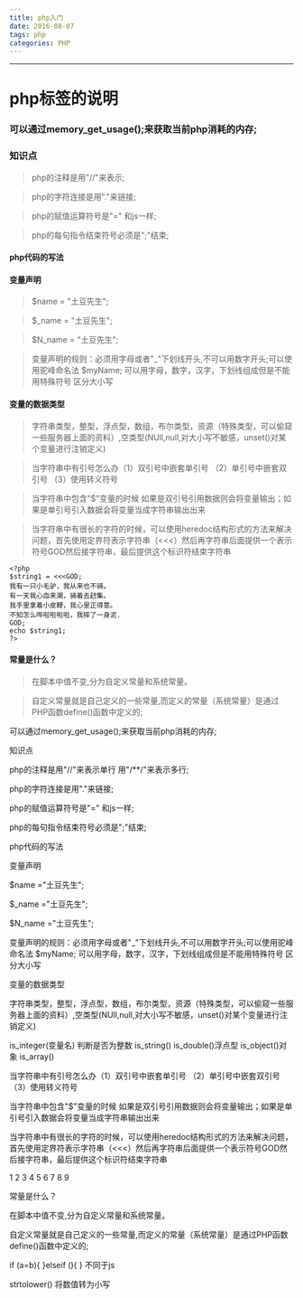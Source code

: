 ```yaml
---
title: php入门
date: 2016-08-07
tags: php
categories: PHP
---
```

------

# php标签的说明

<!-- more -->

### 可以通过memory_get_usage();来获取当前php消耗的内存;

### 知识点

> php的注释是用"//"来表示;

> php的字符连接是用"."来链接;

> php的赋值运算符号是"="  和js一样;

> php的每句指令结束符号必须是";"结束;

#### php代码的写法

> <?php echo $name = "土豆先生";?>

#### 变量声明

> $name = "土豆先生";

> $_name = "土豆先生";

> $N_name = "土豆先生";

> 变量声明的规则：必须用字母或者"_"下划线开头,不可以用数字开头;可以使用驼峰命名法 $myName;   可以用字母，数字，汉字，下划线组成但是不能用特殊符号
区分大小写 

#### 变量的数据类型

> 字符串类型，整型，浮点型，数组，布尔类型，资源（特殊类型，可以偷窥一些服务器上面的资料）,空类型(NUll,null,对大小写不敏感，unset()对某个变量进行注销定义)

> 当字符串中有引号怎么办（1）双引号中嵌套单引号 （2）单引号中嵌套双引号 （3）使用转义符号

> 当字符串中包含"$"变量的时候 如果是双引号引用数据则会将变量输出；如果是单引号引入数据会将变量当成字符串输出出来

> 当字符串中有很长的字符的时候，可以使用heredoc结构形式的方法来解决问题，首先使用定界符表示字符串（<<<）然后再字符串后面提供一个表示符号GOD然后接字符串，最后提供这个标识符结束字符串
```
<?php 
$string1 = <<<GOD;
我有一只小毛驴，我从来也不骑。
有一天我心血来潮，骑着去赶集。
我手里拿着小皮鞭，我心里正得意。
不知怎么哗啦啦啦啦，我摔了一身泥.
GOD;
echo $string1;
?>
```

#### 常量是什么？

> 在脚本中值不变,分为自定义常量和系统常量。

> 自定义常量就是自己定义的一些常量,而定义的常量（系统常量）是通过PHP函数define()函数中定义的;

可以通过memory_get_usage();来获取当前php消耗的内存;

知识点

php的注释是用"//"来表示单行  用"/**/"来表示多行;

php的字符连接是用"."来链接;

php的赋值运算符号是"=" 和js一样;

php的每句指令结束符号必须是";"结束;

php代码的写法

<?php echo $name ="土豆先生";?>

变量声明

$name ="土豆先生";

$_name ="土豆先生";

$N_name ="土豆先生";

变量声明的规则：必须用字母或者"_"下划线开头,不可以用数字开头;可以使用驼峰命名法 $myName; 可以用字母，数字，汉字，下划线组成但是不能用特殊符号
区分大小写

变量的数据类型

字符串类型，整型，浮点型，数组，布尔类型，资源（特殊类型，可以偷窥一些服务器上面的资料）,空类型(NUll,null,对大小写不敏感，unset()对某个变量进行注销定义)

is_integer(变量名) 判断是否为整数  is_string()  is_double()浮点型 is_object()对象 is_array()

当字符串中有引号怎么办（1）双引号中嵌套单引号 （2）单引号中嵌套双引号 （3）使用转义符号

当字符串中包含"$"变量的时候 如果是双引号引用数据则会将变量输出；如果是单引号引入数据会将变量当成字符串输出出来

当字符串中有很长的字符的时候，可以使用heredoc结构形式的方法来解决问题，首先使用定界符表示字符串（<<<）然后再字符串后面提供一个表示符号GOD然后接字符串，最后提供这个标识符结束字符串

1
2
3
4
5
6
7
8
9
<?php 
$string1 = <<<GOD;
我有一只小毛驴，我从来也不骑。
有一天我心血来潮，骑着去赶集。
我手里拿着小皮鞭，我心里正得意。
不知怎么哗啦啦啦啦，我摔了一身泥.
GOD;
echo $string1;
?>
常量是什么？

在脚本中值不变,分为自定义常量和系统常量。

自定义常量就是自己定义的一些常量,而定义的常量（系统常量）是通过PHP函数define()函数中定义的;

if (a=b){
}elseif (){
} 不同于js

strtolower() 将数值转为小写

